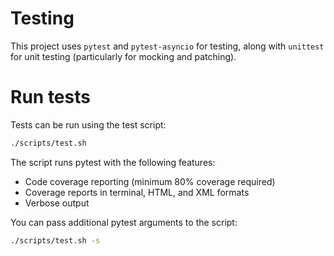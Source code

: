 # Testing
This project uses `pytest` and `pytest-asyncio` for testing, along with `unittest` for unit testing (particularly for mocking and patching).

# Run tests

Tests can be run using the test script:

```bash
./scripts/test.sh
```

The script runs pytest with the following features:
- Code coverage reporting (minimum 80% coverage required)
- Coverage reports in terminal, HTML, and XML formats
- Verbose output

You can pass additional pytest arguments to the script:

```bash
./scripts/test.sh -s
```
